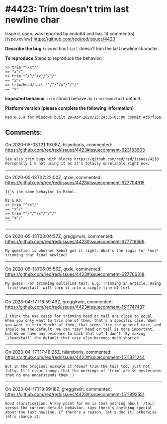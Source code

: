 
#4423: Trim doesn't trim last newline char
================================================================================
Issue is open, was reported by endo64 and has 14 comment(s).
[type.review]
<https://github.com/red/red/issues/4423>

**Describe the bug**
`trim` without `tail` doesn't trim the last newline character.

**To reproduce**
Steps to reproduce the behavior:
```
>> trim "^/x^/"
== "x^/"
>> trim "^/^/^/x^/^/^/"
== "x^/"
>> trim/head/tail "^/^/^/x^/^/^/"
== "x"

```

**Expected behavior**
`trim` should behave as `trim/head/tail` default.

**Platform version (please complete the following information)**
```
Red 0.6.4 for Windows built 29-Apr-2020/15:24:35+03:00 commit #db7f36a
```



Comments:
--------------------------------------------------------------------------------

On 2020-05-03T21:19:08Z, hiiamboris, commented:
<https://github.com/red/red/issues/4423#issuecomment-623183963>

    See also trim bugs with blocks https://github.com/red/red/issues/4210
    Personally I'm not using it as it's totally unreliable right now.

--------------------------------------------------------------------------------

On 2020-05-13T02:22:00Z, qtxie, commented:
<https://github.com/red/red/issues/4423#issuecomment-627704915>

    It's the same behavior in Rebol.
    ```
    R2 & R3:
    >> trim "^/x^/"
    == "x^/"
    >> trim "^/^/^/x^/^/^/"
    == "x^/"
    ```

--------------------------------------------------------------------------------

On 2020-05-13T03:04:57Z, greggirwin, commented:
<https://github.com/red/red/issues/4423#issuecomment-627716669>

    My question is whether Rebol got it right. What's the logic for *not* trimming that final newline?

--------------------------------------------------------------------------------

On 2020-05-13T06:05:56Z, qtxie, commented:
<https://github.com/red/red/issues/4423#issuecomment-627766318>

    My guess: For trimming multiline text. E.g. Trimming an article. Using `trim/head/tail` will turn it into a single line of text.

--------------------------------------------------------------------------------

On 2023-04-17T16:59:43Z, greggirwin, commented:
<https://github.com/red/red/issues/4423#issuecomment-1511747437>

    I think the use cases for trimming head or tail are close to equal. When you only want to trim one of them, that's a specific case. When you want to trim *both* of them, that seems like the general case, and should be the default. We can *say* head or tail is more important, but do we have any evidence to back that up? I don't. By making `/head/tail` the default that case also becomes much shorter.

--------------------------------------------------------------------------------

On 2023-04-17T17:48:25Z, hiiamboris, commented:
<https://github.com/red/red/issues/4423#issuecomment-1511821244>

    But in the original example it *does* trim the tail too, just not fully. It's clear though that the workings of `trim` are so mysterious that no one understands them :)

--------------------------------------------------------------------------------

On 2023-04-17T18:39:18Z, greggirwin, commented:
<https://github.com/red/red/issues/4423#issuecomment-1511892551>

    Good clarification. A key point for me is that nothing about `/tail` versus the current default behavior, says there's anything special about the last newline. If there's a reason, let's doc it; otherwise let's change it.

